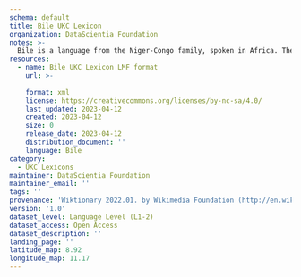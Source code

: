```yaml
---
schema: default
title: Bile UKC Lexicon
organization: DataScientia Foundation
notes: >-
  Bile is a language from the Niger-Congo family, spoken in Africa. The UKC Lexicon of Bile is represented as a lexico-semantic network. It consists of words, word senses, synsets, as well as sense-level and synset-level relationships.
resources:
  - name: Bile UKC Lexicon LMF format
    url: >-
      
    format: xml
    license: https://creativecommons.org/licenses/by-nc-sa/4.0/
    last_updated: 2023-04-12
    created: 2023-04-12
    size: 0
    release_date: 2023-04-12
    distribution_document: ''
    language: Bile
category:
  - UKC Lexicons
maintainer: DataScientia Foundation
maintainer_email: ''
tags: ''
provenance: 'Wiktionary 2022.01. by Wikimedia Foundation (http://en.wiktionary.org); Princeton WordNet 2.1 by Princeton University (https://wordnet.princeton.edu)'
version: '1.0'
dataset_level: Language Level (L1-2)
dataset_access: Open Access
dataset_description: ''
landing_page: ''
latitude_map: 8.92
longitude_map: 11.17
---
```

